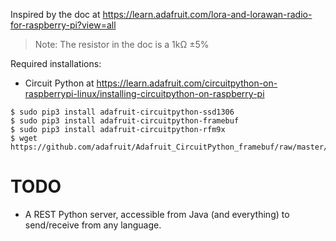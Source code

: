 Inspired by the doc at <https://learn.adafruit.com/lora-and-lorawan-radio-for-raspberry-pi?view=all>

> Note: The resistor in the doc is a 1k&Omega; &plusmn;5%
 
Required installations:
- Circuit Python at <https://learn.adafruit.com/circuitpython-on-raspberrypi-linux/installing-circuitpython-on-raspberry-pi>
```
$ sudo pip3 install adafruit-circuitpython-ssd1306
$ sudo pip3 install adafruit-circuitpython-framebuf
$ sudo pip3 install adafruit-circuitpython-rfm9x
$ wget https://github.com/adafruit/Adafruit_CircuitPython_framebuf/raw/master/examples/font5x8.bin
```

# TODO
- A REST Python server, accessible from Java (and everything) to send/receive from any language.

